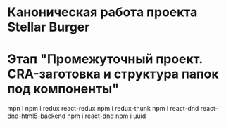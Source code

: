 # Каноническая работа проекта Stellar Burger 
# Этап "Промежуточный проект. CRA-заготовка и структура папок под компоненты"
mpn i
npm i redux react-redux 
npm i redux-thunk
npm i react-dnd react-dnd-html5-backend
npm i react-dnd
npm i uuid